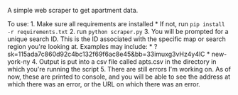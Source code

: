 A simple web scraper to get apartment data.

To use:
	1. Make sure all requirements are installed
		* If not, run `pip install -r requirements.txt`
	2. run `python scraper.py`
	3. You will be prompted for a unique search ID. This is the ID associated with the specific map or search region you're looking at. Examples may include:
		* ?sk=115ada7c860d92c4bc132f69f6ac8e45&bb=33imuxg3vHz4y4lC
		* new-york-ny
	4. Output is put into a csv file called apts.csv in the directory in which you're running the script
	5. There are still errors I'm working on. As of now, these are printed to console, and you will be able to see the address at which there was an error, or the URL on which there was an error.
